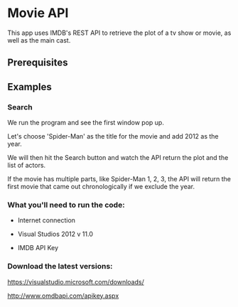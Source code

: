 # Movie API
This app uses IMDB's REST API to retrieve the plot of a tv show or movie, as well as the main cast.

## Prerequisites

## Examples

### Search
We run the program and see the first window pop up. 

Let's choose 'Spider-Man' as the title for the movie and add 2012 as the year.

We will then hit the Search button and watch the API return the plot and the list of actors.

If the movie has multiple parts, like Spider-Man 1, 2, 3, the API will return the first movie that came out chronologically if we exclude the year.

### What you'll need to run the code:

* Internet connection

* Visual Studios 2012 v 11.0

* IMDB API Key

### Download the latest versions:

https://visualstudio.microsoft.com/downloads/

http://www.omdbapi.com/apikey.aspx
